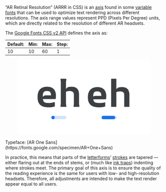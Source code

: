 
“AR Retinal Resolution” (ARRR in CSS) is an [axis](/glossary/axis_in_variable_fonts) found in some [variable fonts](/glossary/variable_fonts) that can be used to optimize text rendering across different resolutions. The axis range values represent PPD (Pixels Per Degree) units, which are directly related to the resolution of different AR headsets.

The [Google Fonts CSS v2 API](https://developers.google.com/fonts/docs/css2) defines the axis as:

| Default: | Min: | Max: | Step: |
| --- | --- | --- | --- |
| 10 | 10 | 60 | 1 |

<figure>

![An image showing two type specimens, each with an axis slider underneath. The specimen on the left shows the effects of the axis’ lowest value. The specimen on the right shows the effects of the axis’ highest value.](images/thumbnail.svg)

</figure>

<figcaption>Typeface: [AR One Sans](https://fonts.google.com/specimen/AR+One+Sans)</figcaption>

In practice, this means that parts of the [letterforms](/glossary/letterform)’ [strokes](/glossary/stroke) are tapered — either flaring out at the ends of stems, or (much like [ink traps](/glossary/ink_trap)) indenting where strokes meet. The primary goal of this axis is to ensure the quality of the reading experience is the same for users with low- and high-resolution headsets. Therefore, all adjustments are intended to make the text render appear equal to all users.